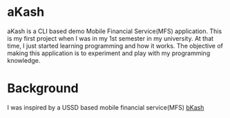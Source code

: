 # aKash #
aKash is a CLI based demo Mobile Financial Service(MFS) application. This is my first project when I was in my 1st semester in my university. At that time, I just started learning programming and how it works. The objective of making this application is to experiment and play with my programming knowledge. 

# Background
I was inspired by a USSD based mobile financial service(MFS) [bKash](http://www.bkash.com/)
